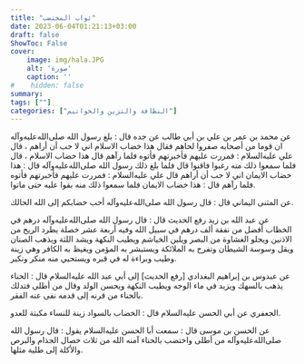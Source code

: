 ```yaml
---
title: "ثواب المختضب"
date: 2023-06-04T01:21:13+03:00
draft: false
ShowToc: False
cover:
    image: img/hala.JPG
    alt: 'صورة'
    caption: ''
#    hidden: false
summary: 
tags: [""]
categories: ["النظافة والتزين والخواتيم"]
---
```

عن
محمد بن عمر بن علي بن أبي طالب عن جده قال : بلغ رسول الله صلى‌الله‌عليه‌وآله
ان قوما من أصحابه صفروا لحاهم فقال هذا خضاب الاسلام اني لا حب
أن أراهم ، قال علي عليه‌السلام : فمررت عليهم فأخبرتهم فأتوه فلما رآهم قال
هذا خضاب الاسلام ، قال فلما سمعوا ذلك منه رغبوا فاقنوا قال فلما بلغ
ذلك رسول الله صلى‌الله‌عليه‌وآله قال : هذا خضاب الايمان اني لا حب أن أراهم
قال علي عليه‌السلام : فمررت عليهم فأخبرتهم فأتوه فلما رآهم قال : هذا خضاب
الايمان فلما سمعوا ذلك منه بقوا عليه حتى ماتوا.

عن المثنى اليماني
قال : قال رسول الله صلى‌الله‌عليه‌وآله أحب خضابكم إلى الله الحالك.

عن عبد الله بن زيد رفع
الحديث قال : قال رسول الله صلى‌الله‌عليه‌وآله درهم في الخظاب أفضل من نفقة
ألف درهم في سبيل الله وفيه أربعة عشر خصلة يطرد الريح من الاذنين
ويجلو الغشاوة من البصر ويلين الخياشم ويطيب النكهة ويشد اللثة ويذهب
الصنان ويقل وسوسة الشيطان وتفرح به الملائكة ويستبشر به المؤمن ويغيظ
به الكافر وهي زينة وطيب وبراءة له في قبره ويستحيي منه منكر ونكير.

عن عبدوس بن إبراهيم البغدادي [رفع الحديث]
إلى أبي عبد الله عليه‌السلام قال : الحناء يذهب بالسهك ويزيد في ماء الوجه
ويطيب النكهة ويحسن الولد وقال من أطلى فتدلك بالحناء من قرنه إلى
قدمه نفى عنه الفقر.

الجعفري عن أبي الحسن عليه‌السلام قال : الخضاب بالسواد زينة للنساء
مكبتة للعدو.

عن الحسن بن موسى قال : سمعت أبا الحسن عليه‌السلام يقول : قال
رسول الله صلى‌الله‌عليه‌وآله من أطلى واختضب بالحناء آمنه الله من ثلاث خصال الجذام
والبرص والأكلة إلى طلية مثلها.
